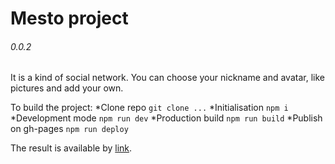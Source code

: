 # Mesto project
###### 0.0.2

It is a kind of social network. You can choose your nickname and avatar, like pictures and add your own.

To build the project:
  *Clone repo ```git clone ...```
  *Initialisation ```npm i```
  *Development mode ```npm run dev```
  *Production build ```npm run build```
  *Publish on gh-pages ```npm run deploy```

The result is available by [link](https://sysoevandrey.github.io/newMesto/).

